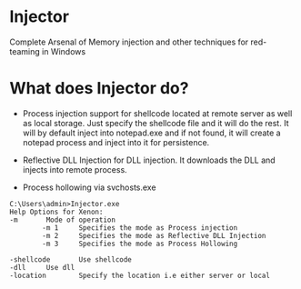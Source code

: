# Injector
Complete Arsenal of Memory injection and other techniques for red-teaming in Windows

# What does Injector do?

- Process injection support for shellcode located at remote server as well as local storage. Just specify the shellcode file and it will do the rest. It will by default inject into notepad.exe and if not found, it will create a notepad process and inject into it for persistence.

- Reflective DLL Injection for DLL injection. It downloads the DLL and injects into remote process.
- Process hollowing via svchosts.exe

```
C:\Users\admin>Injector.exe
Help Options for Xenon:
-m       Mode of operation
        -m 1     Specifies the mode as Process injection
        -m 2     Specifies the mode as Reflective DLL Injection
        -m 3     Specifies the mode as Process Hollowing

-shellcode       Use shellcode
-dll     Use dll
-location        Specify the location i.e either server or local
```

